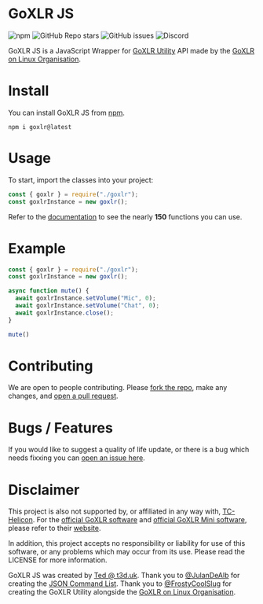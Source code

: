 # GoXLR JS

![npm](https://img.shields.io/npm/v/goxlr?label=version)
![GitHub Repo stars](https://img.shields.io/github/stars/teddybrine/goxlr)
![GitHub issues](https://img.shields.io/github/issues/teddybrine/goxlr)
![Discord](https://img.shields.io/discord/1124010710138106017?logo=discord&logoColor=5865F2&label=Discord&color=5865F2)

GoXLR JS is a JavaScript Wrapper for [GoXLR Utility](https://github.com/GoXLR-on-Linux/goxlr-utility) API made by the [GoXLR on Linux Organisation](https://github.com/GoXLR-on-Linux).

# Install

You can install GoXLR JS from [npm](https://npmjs.org/goxlr).

`npm i goxlr@latest`

# Usage

To start, import the classes into your project:

```js
const { goxlr } = require("./goxlr");
const goxlrInstance = new goxlr();
```

Refer to the [documentation](https://github.com/teddybrine/goxlr-js/wiki) to see the nearly **150** functions you can use.

# Example

```js
const { goxlr } = require("./goxlr");
const goxlrInstance = new goxlr();

async function mute() {
  await goxlrInstance.setVolume("Mic", 0);
  await goxlrInstance.setVolume("Chat", 0);
  await goxlrInstance.close();
}

mute()
```

# Contributing

We are open to people contributing. Please [fork the repo](https://github.com/teddybrine/goxlr-js/fork), make any changes, and [open a pull request](https://github.com/teddybrine/goxlr-js/pulls).

# Bugs / Features

If you would like to suggest a quality of life update, or there is a bug which needs fixxing you can [open an issue here](https://github.com/teddybrine/goxlr-js/issues).

# Disclaimer

This project is also not supported by, or affiliated in any way with, [TC-Helicon](https://www.tc-helicon.com/). For the [official GoXLR software](https://www.tc-helicon.com/product.html?modelCode=P0CQK) and [official GoXLR Mini software](https://www.tc-helicon.com/product.html?modelCode=P0DI7), please refer to their [website](https://www.tc-helicon.com/).

In addition, this project accepts no responsibility or liability for use of this software, or any problems which may occur from its use. Please read the LICENSE for more information.

GoXLR JS was created by [Ted @ t3d.uk](https://t3d.uk). Thank you to [@JulanDeAlb](https://github.com/JulanDeAlb) for creating the [JSON Command List](https://github.com/JulanDeAlb/GoXLR-Utility.NET/blob/dev/CommandsInJson.json). Thank you to [@FrostyCoolSlug](https://github.com/FrostyCoolSlug) for creating the GoXLR Utility alongside the [GoXLR on Linux Organisation](https://github.com/GoXLR-on-Linux).
